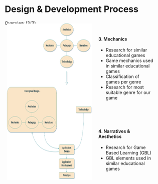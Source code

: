 # Design & Development Process

<p class='slide-subtitle'>Overview (3/3)</p>

<div class='section-wrapper'>
  <div class='image-wrapper grey-shadow bg-white-smoke rounded-md'>
    <img src='../../assets/images/design/design_flow.png'/>
  </div>
  <div class='text-wrapper'>
    <div class='card grey-shadow rounded-md fade-out-vclick' v-after='+1'>
      <h4>3. Mechanics</h4>
      <ul class=''>
        <li>Research for similar educational games</li>
        <li>Game mechanics used in similar educational games</li>
        <li>Classification of games per genre</li>
        <li>Research for most suitable genre for our game</li>
      </ul>
    </div>
    <div class='card grey-shadow rounded-md fade-out-vclick' v-click='+1'>
      <h4>4. Narratives & Aesthetics</h4>
      <ul class=''>
        <li>Research for Game Based Learning (GBL)</li>
        <li>GBL elements used in similar educational games</li>
      </ul>
    </div>
  </div>
</div>

<style>
  .section-wrapper {
    margin-top: -2em;
    display: flex;
    flex-direction: row;
    justify-content: space-evenly;
  }

  .text-wrapper {
    display: flex;
    flex-direction: column;
    justify-content: space-evenly;
  }

  .text-wrapper .card {
    margin: 1em;
    padding: 1em;
  }

  .image-wrapper img {
    height: 500px;
    padding: 0.5em;
  }
</style>
